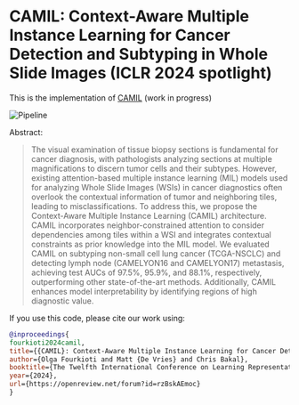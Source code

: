 # CAMIL: Context-Aware Multiple Instance Learning for Cancer Detection and Subtyping in Whole Slide Images (ICLR 2024 spotlight)
This is the implementation of [CAMIL](https://arxiv.org/abs/2305.05314) (work in progress)

![Pipeline](assets/pipeline.png "An overview of the CAMIL model architecture. First, WSIs are preprocessed to separate tissue
from the background. Then, the WSIs are split into fixed-size tiles of size 256 × 256 and fed through a pre-
trained feature extractor to obtain feature representations of size 1024 for each tile. A Nystromformer module
then transforms these feature embeddings. These transformed feature embeddings are then used as input to
our neighbor-constrained attention module. This module allows attending over each patch and its neighboring
patches, generating a neighborhood descriptor of each tile’s closest neighbors, and calculating their attention
coefficients. The output layer then aggregates the tile-level attention scores produced in the previous layer to
emit a final slide classification score.")

Abstract:
> The visual examination of tissue biopsy sections is fundamental for cancer diagnosis, with pathologists analyzing sections at multiple magnifications to discern tumor cells and their subtypes. However, existing attention-based multiple instance learning (MIL) models used for analyzing Whole Slide Images (WSIs) in cancer diagnostics often overlook the contextual information of tumor and neighboring tiles, leading to misclassifications. To address this, we propose the Context-Aware Multiple Instance Learning (CAMIL) architecture. CAMIL incorporates neighbor-constrained attention to consider dependencies among tiles within a WSI and integrates contextual constraints as prior knowledge into the MIL model. We evaluated CAMIL on subtyping non-small cell lung cancer (TCGA-NSCLC) and detecting lymph node (CAMELYON16 and CAMELYON17) metastasis, achieving test AUCs of 97.5\%, 95.9\%, and 88.1\%, respectively, outperforming other state-of-the-art methods. Additionally, CAMIL enhances model interpretability by identifying regions of high diagnostic value.

If you use this code, please cite our work using:
```bibtex
@inproceedings{
fourkioti2024camil,
title={{CAMIL}: Context-Aware Multiple Instance Learning for Cancer Detection and Subtyping in Whole Slide Images},
author={Olga Fourkioti and Matt {De Vries} and Chris Bakal},
booktitle={The Twelfth International Conference on Learning Representations},
year={2024},
url={https://openreview.net/forum?id=rzBskAEmoc}
}
```
